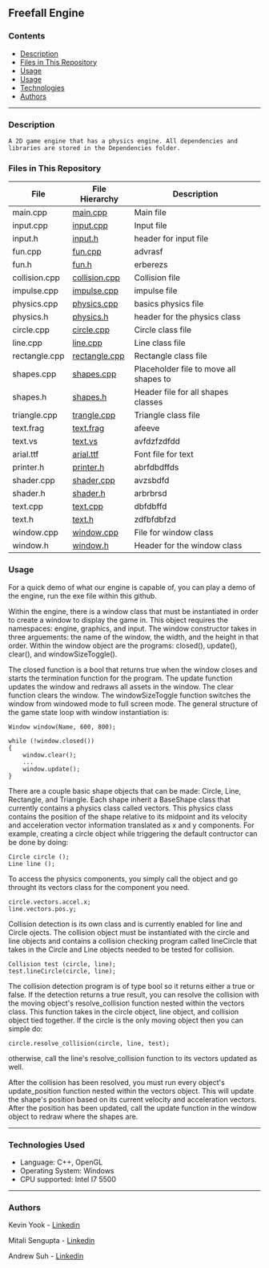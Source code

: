 <img src="">

## Freefall Engine

### Contents

* [Description]()
* [Files in This Repository]()
* [Usage]()
* [Usage]()
* [Technologies]()
* [Authors]()
---

### Description
	
	A 2D game engine that has a physics engine. All dependencies and libraries are stored in the Dependencies folder.


### Files in This Repository

| File                   | File Hierarchy                                       | Description
|------------------------|------------------------------------------------------|--------------------------------------|
|main.cpp | [main.cpp](the_engine/src/main.cpp)  |  Main file  |
| input.cpp  | [input.cpp](the_engine/src/input/input.cpp)  |  Input file |
| input.h | [input.h](the_engine/src/input/input.h)  | header for input file |
| fun.cpp | [fun.cpp](the_engine/src/movement/fun.cpp) | advrasf  |
| fun.h  | [fun.h](the_engine/src/movement/fun.h) | erberezs |
| collision.cpp | [collision.cpp](the_engine/src/physics/collision.cpp) | Collision file |
| impulse.cpp | [impulse.cpp](the_engine/src/physics/impulse.cpp) | impulse file| 
| physics.cpp | [physics.cpp](the_engine/src/physics/physics.cpp) | basics physics file |
| physics.h | [physics.h](the_engine/src/physics/physics.h) | header for the physics class |
| circle.cpp | [circle.cpp](the_engine/src/shapes/circle.cpp) | Circle class file |
| line.cpp | [line.cpp](the_engine/src/shapes/line.cpp) | Line class file |
| rectangle.cpp | [rectangle.cpp](the_engine/src/shapes/rectangle.cpp) | Rectangle class file |
| shapes.cpp | [shapes.cpp](the_engine/src/shapes/shapes.cpp) | Placeholder file to move all shapes to |
| shapes.h | [shapes.h](the_engine/src/shapes/shapes.h) | Header file for all shapes classes |
| triangle.cpp | [trangle.cpp](the_engine/src/shapes/triangle.cpp) | Triangle class file |
| text.frag | [text.frag](the_engine/src/window/shader/text.frag) | afeeve |
| text.vs| [text.vs](the_engine/src/window/shader/text.vs) | avfdzfzdfdd |
| arial.ttf | [arial.ttf](the_engine/src/window/arial.ttf) | Font file for text |
| printer.h | [printer.h](the_engine/src/window/printer.h) | abrfdbdffds |
| shader.cpp | [shader.cpp](the_engine/src/window/shader.cpp) | avzsbdfd |
| shader.h | [shader.h](the_engine/src/window/shader.h) | arbrbrsd |
| text.cpp | [text.cpp](the_engine/src/window/text.cpp) | dbfdbffd |
| text.h  | [text.h](the_engine/src/window/text.h) | zdfbfdbfzd |
| window.cpp | [window.cpp](the_engine/src/window/window.cpp) | File for window class |
| window.h  | [window.h](the_engine/src/window/window.h) | Header for the window class |

### Usage

For a quick demo of what our engine is capable of, you can play a demo of the engine, run the exe file within this github.

Within the engine, there is a window class that must be instantiated in order to create a window to display the game in. This object requires the namespaces: engine, graphics, and input. The window constructor takes in three arguements: the name of the window, the width, and the height in that order. Within the window object are the programs: closed(), update(), clear(), and windowSizeToggle().

The closed function is a bool that returns true when the window closes and starts the termination function for the program. The update function updates the window and redraws all assets in the window. The clear function clears the window. The windowSizeToggle function switches the window from windowed mode to full screen mode. The general structure of the game state loop with window instantiation is:

```
Window window(Name, 600, 800);

while (!window.closed())
{
	window.clear();
	...
	window.update();
}
```

There are a couple basic shape objects that can be made: Circle, Line, Rectangle, and Triangle. Each shape inherit a BaseShape class that currently contains a physics class called vectors. This physics class contains the position of the shape relative to its midpoint and its velocity and acceleration vector information translated as x and y components. For example, creating a circle object while triggering the default contructor can be done by doing:

```
Circle circle ();
Line line ();
```

To access the physics components, you simply call the object and go throught its vectors class for the component you need.

```
circle.vectors.accel.x;
line.vectors.pos.y;
```

Collision detection is its own class and is currently enabled for line and Circle ojects. The collision object must be instantiated with the circle and line objects and contains a collision checking program called lineCircle that takes in the Circle and Line objects needed to be tested for collision. 

```
Collision test (circle, line);
test.lineCircle(circle, line);
```

The collision detection program is of type bool so it returns either a true or false. If the detection returns a true result, you can resolve the collision with the moving object's resolve_collision function nested within the vectors class. This function takes in the circle object, line object, and collision object tied together. If the circle is the only moving object then you can simple do:

```
circle.resolve_collision(circle, line, test);
```

otherwise, call the line's resolve_collision function to its vectors updated as well.

After the collision has been resolved, you must run every object's update_position function nested within the vectors object. This will update the shape's position based on its current velocity and acceleration vectors. After the position has been updated, call the update function in the window object to redraw where the shapes are.


---

### Technologies Used
* Language: C++, OpenGL
* Operating System: Windows
* CPU supported: Intel I7 5500
---

### Authors

Kevin Yook - [Linkedin](https://www.linkedin.com/in/kevin-yook-82306b98/)

Mitali Sengupta - [Linkedin](https://www.linkedin.com/in/mitali-s-auger/)

Andrew Suh - [Linkedin](https://www.linkedin.com/in/andrew-jung-min-suh/)